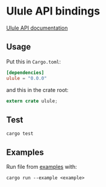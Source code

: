 # Ulule API bindings

[Ulule API documentation](https://developers.ulule.com/)

## Usage

Put this in `Cargo.toml`:

```toml
[dependencies]
ulule = "0.0.0"
```

and this in the crate root:

```rust
extern crate ulule;
```

## Test

```
cargo test
```


## Examples

Run file from [examples](./examples) with:

```
cargo run --example <example>
```
